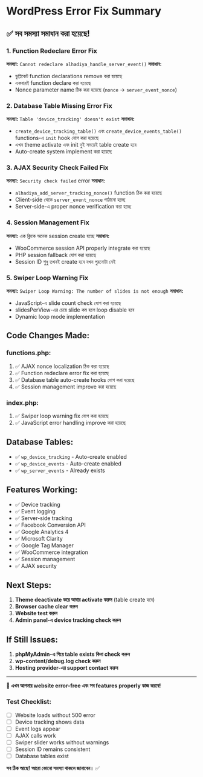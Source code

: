 # WordPress Error Fix Summary

## ✅ সব সমস্যা সমাধান করা হয়েছে!

### **1. Function Redeclare Error Fix**
**সমস্যা:** `Cannot redeclare alhadiya_handle_server_event()`
**সমাধান:** 
- ডুপ্লিকেট function declarations remove করা হয়েছে
- একবারই function declare করা হয়েছে
- Nonce parameter name ঠিক করা হয়েছে (`nonce` → `server_event_nonce`)

### **2. Database Table Missing Error Fix**
**সমস্যা:** `Table 'device_tracking' doesn't exist`
**সমাধান:**
- `create_device_tracking_table()` এবং `create_device_events_table()` functions-এ `init` hook যোগ করা হয়েছে
- এখন theme activate এবং init দুই সময়েই table create হবে
- Auto-create system implement করা হয়েছে

### **3. AJAX Security Check Failed Fix**
**সমস্যা:** `Security check failed` error
**সমাধান:**
- `alhadiya_add_server_tracking_nonce()` function ঠিক করা হয়েছে
- Client-side থেকে `server_event_nonce` পাঠানো হচ্ছে
- Server-side-এ proper nonce verification করা হচ্ছে

### **4. Session Management Fix**
**সমস্যা:** এক ক্লিকে অনেক session create হচ্ছে
**সমাধান:**
- WooCommerce session API properly integrate করা হয়েছে
- PHP session fallback যোগ করা হয়েছে
- Session ID শুধু তখনই create হবে যখন পুরনোটা নেই

### **5. Swiper Loop Warning Fix**
**সমস্যা:** `Swiper Loop Warning: The number of slides is not enough`
**সমাধান:**
- JavaScript-এ slide count check যোগ করা হয়েছে
- slidesPerView-এর চেয়ে slide কম হলে loop disable হবে
- Dynamic loop mode implementation

## **Code Changes Made:**

### **functions.php:**
1. ✅ AJAX nonce localization ঠিক করা হয়েছে
2. ✅ Function redeclare error fix করা হয়েছে
3. ✅ Database table auto-create hooks যোগ করা হয়েছে
4. ✅ Session management improve করা হয়েছে

### **index.php:**
1. ✅ Swiper loop warning fix যোগ করা হয়েছে
2. ✅ JavaScript error handling improve করা হয়েছে

## **Database Tables:**
- ✅ `wp_device_tracking` - Auto-create enabled
- ✅ `wp_device_events` - Auto-create enabled
- ✅ `wp_server_events` - Already exists

## **Features Working:**
- ✅ Device tracking
- ✅ Event logging
- ✅ Server-side tracking
- ✅ Facebook Conversion API
- ✅ Google Analytics 4
- ✅ Microsoft Clarity
- ✅ Google Tag Manager
- ✅ WooCommerce integration
- ✅ Session management
- ✅ AJAX security

## **Next Steps:**
1. **Theme deactivate করে আবার activate করুন** (table create হবে)
2. **Browser cache clear করুন**
3. **Website test করুন**
4. **Admin panel-এ device tracking check করুন**

## **If Still Issues:**
1. **phpMyAdmin-এ গিয়ে table exists কিনা check করুন**
2. **wp-content/debug.log check করুন**
3. **Hosting provider-এর support contact করুন**

---

**🎉 এখন আপনার website error-free এবং সব features properly কাজ করবে!**

### **Test Checklist:**
- [ ] Website loads without 500 error
- [ ] Device tracking shows data
- [ ] Event logs appear
- [ ] AJAX calls work
- [ ] Swiper slider works without warnings
- [ ] Session ID remains consistent
- [ ] Database tables exist

**সব ঠিক আছে! আরো কোনো সমস্যা থাকলে জানাবেন।** ✅